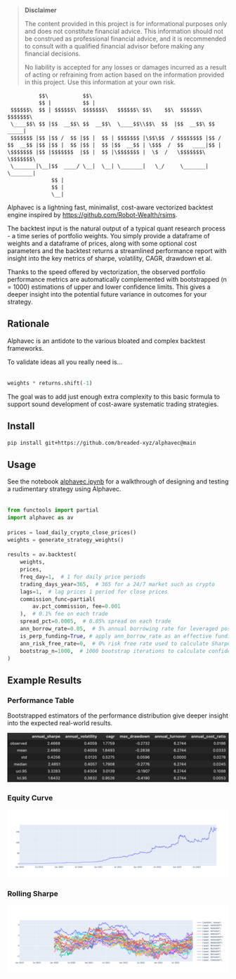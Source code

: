 
>**Disclaimer**
>
>The content provided in this project is for informational purposes only and does not constitute financial advice. This information should not be construed as professional financial advice, and it is recommended to consult with a qualified financial advisor before making any financial decisions.
>
>No liability is accepted for any losses or damages incurred as a result of acting or refraining from action based on the information provided in this project. Use this information at your own risk.
>

```
          $$\           $$\                                               
          $$ |          $$ |                                              
 $$$$$$\  $$ | $$$$$$\  $$$$$$$\   $$$$$$\ $$\    $$\  $$$$$$\   $$$$$$$\ 
 \____$$\ $$ |$$  __$$\ $$  __$$\  \____$$\\$$\  $$  |$$  __$$\ $$  _____|
 $$$$$$$ |$$ |$$ /  $$ |$$ |  $$ | $$$$$$$ |\$$\$$  / $$$$$$$$ |$$ /      
$$  __$$ |$$ |$$ |  $$ |$$ |  $$ |$$  __$$ | \$$$  /  $$   ____|$$ |      
\$$$$$$$ |$$ |$$$$$$$  |$$ |  $$ |\$$$$$$$ |  \$  /   \$$$$$$$\ \$$$$$$$\ 
 \_______|\__|$$  ____/ \__|  \__| \_______|   \_/     \_______| \_______|
              $$ |                                                        
              $$ |                                                        
              \__|                                                                                                         
```

Alphavec is a lightning fast, minimalist, cost-aware vectorized backtest engine inspired by https://github.com/Robot-Wealth/rsims.

The backtest input is the natural output of a typical quant research process - a time series of portfolio weights. You simply provide a dataframe of weights and a dataframe of prices, along with some optional cost parameters and the backtest returns a streamlined performance report with insight into the key metrics of sharpe, volatility, CAGR, drawdown et al.

Thanks to the speed offered by vectorization, the observed portfolio performance metrics are automatically complemented with bootstrapped (n = 1000) estimations of upper and lower confidence limits. This gives a deeper insight into the potential future variance in outcomes for your strategy.

## Rationale

Alphavec is an antidote to the various bloated and complex backtest frameworks.

To validate ideas all you really need is...

```python

weights * returns.shift(-1)
```

The goal was to add just enough extra complexity to this basic formula to support sound development of cost-aware systematic trading strategies.

## Install

```
pip install git+https://github.com/breaded-xyz/alphavec@main
```

## Usage

See the notebook [alphavec.ipynb](alphavec.ipynb) for a walkthrough of designing and testing a rudimentary strategy using Alphavec.

```python

from functools import partial
import alphavec as av

prices = load_daily_crypto_close_prices()
weights = generate_strategy_weights()

results = av.backtest(
    weights,
    prices,
    freq_day=1,  # 1 for daily price periods
    trading_days_year=365,  # 365 for a 24/7 market such as crypto
    lags=1,  # lag prices 1 period for close prices
    commission_func=partial(
        av.pct_commission, fee=0.001
    ),  # 0.1% fee on each trade
    spread_pct=0.0005,  # 0.05% spread on each trade
    ann_borrow_rate=0.05,  # 5% annual borrowing rate for leveraged positions
    is_perp_funding=True, # apply ann_borrow_rate as an effective funding rate 
    ann_risk_free_rate=0,  # 0% risk free rate used to calculate Sharpe ratio
    bootstrap_n=1000,  # 1000 bootstrap iterations to calculate confidence intervals
)

```

## Example Results

### Performance Table

Bootstrapped estimators of the performance distribution give deeper insight into the expected real-world results.

![alt text](img/port_perf.png)

### Equity Curve
![alt text](img/equity_curve.png)

### Rolling Sharpe
![alt text](img/ann_sharpes.png)